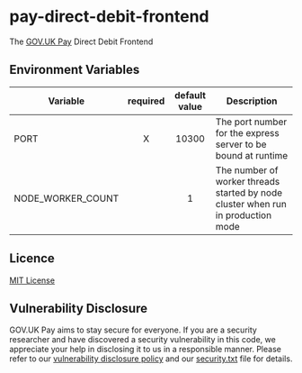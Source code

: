 # pay-direct-debit-frontend

The [GOV.UK Pay](https://www.payments.service.gov.uk/) Direct Debit Frontend

## Environment Variables

| Variable                    | required | default value | Description                               |
| --------------------------- |:--------:|:-------------:| ----------------------------------------- |
| PORT                        | X | 10300 | The port number for the express server to be bound at runtime |
| NODE_WORKER_COUNT           |   | 1 | The number of worker threads started by node cluster when run in production mode |


## Licence

[MIT License](LICENCE)

## Vulnerability Disclosure

GOV.UK Pay aims to stay secure for everyone. If you are a security researcher and have discovered a security vulnerability in this code, we appreciate your help in disclosing it to us in a responsible manner. Please refer to our [vulnerability disclosure policy](https://www.gov.uk/help/report-vulnerability) and our [security.txt](https://vdp.cabinetoffice.gov.uk/.well-known/security.txt) file for details.
